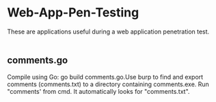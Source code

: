 # Web-App-Pen-Testing
These are applications useful during a web application penetration test.<br>
<br>
<h2>comments.go</h2>
Compile using Go: go build comments.go.Use burp to find and export comments (comments.txt) to a directory containing comments.exe. Run "comments' from cmd. It automatically looks for "comments.txt".
